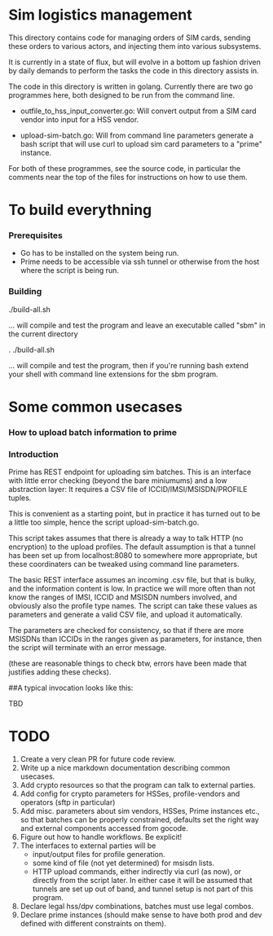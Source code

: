 # Sim logistics management

This directory contains code for managing orders of SIM cards, 
sending these orders to various actors, and injecting them into
various subsystems.

It is currently in  a state of flux, but will evolve in a bottom
up fashion driven by daily demands to perform the tasks the code
in this directory assists in.

The code in this directory is written in golang.  Currently there are two
go programmes here, both designed to be run from the command line.

 *  outfile_to_hss_input_converter.go:  Will convert output from 
    a SIM card vendor into  input for a HSS vendor.
    
 *  upload-sim-batch.go: Will from command line parameters generate a 
    bash script that will use curl to upload sim card parameters
    to a "prime" instance.
    
For both of these programmes, see the source code, in particular the
comments near the top of the files for instructions on how to use them.


To build everythning
==


### Prerequisites

* Go has to be installed on the system  being run.
* Prime needs to be accessible via ssh tunnel or otherwise from the host
  where the script is being run.

### Building

   ./build-all.sh

... will compile and test the program and leave an executable called
"sbm" in the current directory

   . ./build-all.sh

... will compile and test the program, then if you're running bash
extend your shell with command line extensions for the sbm program.


Some common usecases
==


### How to upload batch information to prime

### Introduction

Prime has  REST endpoint for uploading sim batches.   This is an 
interface with little error checking (beyond the bare miniumums)
and a low abstraction layer: It requires a CSV file of ICCID/IMSI/MSISDN/PROFILE tuples.

This is convenient as a starting point, but in practice it has turned
out to be a little too simple, hence the script upload-sim-batch.go.

This script takes assumes that there is already a way to talk HTTP 
(no encryption) to the upload profiles.  The default assumption is that
a tunnel has been set up from localhost:8080 to somewhere more
appropriate, but these coordinaters can be tweaked using command line
parameters.

The basic REST interface assumes an incoming .csv file, but that is
bulky, and the information content is low.  In practice we will 
more often than not know the ranges of IMSI, ICCID and MSISDN numbers
involved, and obviously also the profile type names.  The script can
take these values as parameters and generate a valid CSV file, and
upload it automatically.

The parameters are checked for consistency, so that if there are 
more MSISDNs than ICCIDs in the ranges given as parameters, for instance,
then the script will terminate with an error message.

(these are reasonable things to check btw, errors have been made
that justifies adding these checks).



##A typical invocation looks like this:

  TBD
  


TODO
==


1. Create a very clean PR for future code review.
1. Write up a nice markdown documentation describing common usecases.
1. Add crypto resources so that the program can talk to external parties.
1. Add config for crypto parameters  for HSSes, profile-vendors and operators (sftp in particular)
1. Add misc. parameters about sim vendors, HSSes, Prime instances etc., so that
   batches can be properly constrained, defaults set the right way and external
   components accessed from gocode.
1. Figure out how to handle workflows. Be explicit!
1. The interfaces to external parties will be
    - input/output files for profile generation.
    - some kind of file (not yet determined) for msisdn lists.
    - HTTP upload commands, either indirectly via curl (as now), or
      directly from the script later.   In either case 
      it will be assumed that tunnels are set up out of band, and
      tunnel setup is not part of this program.
1. Declare legal hss/dpv combinations, batches must use legal combos.
1. Declare prime instances (should make sense to have both prod and dev defined
   with different constraints on them).
